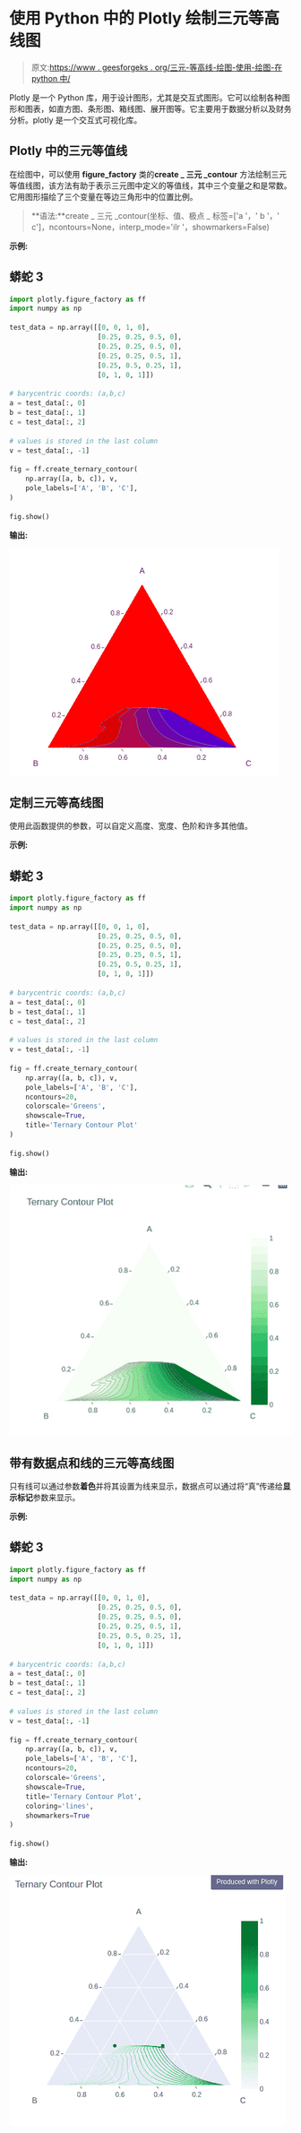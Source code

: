# 使用 Python 中的 Plotly 绘制三元等高线图

> 原文:[https://www . geesforgeks . org/三元-等高线-绘图-使用-绘图-在 python 中/](https://www.geeksforgeeks.org/ternary-contours-plot-using-plotly-in-python/)

Plotly 是一个 Python 库，用于设计图形，尤其是交互式图形。它可以绘制各种图形和图表，如直方图、条形图、箱线图、展开图等。它主要用于数据分析以及财务分析。plotly 是一个交互式可视化库。

## Plotly 中的三元等值线

在绘图中，可以使用 **figure_factory** 类的**create _ 三元 _contour** 方法绘制三元等值线图，该方法有助于表示三元图中定义的等值线，其中三个变量之和是常数。它用图形描绘了三个变量在等边三角形中的位置比例。

> **语法:**create _ 三元 _contour(坐标、值、极点 _ 标签=['a '，' b '，' c']，ncontours=None，interp_mode='ilr '，showmarkers=False)

**示例:**

## 蟒蛇 3

```py
import plotly.figure_factory as ff
import numpy as np

test_data = np.array([[0, 0, 1, 0],
                      [0.25, 0.25, 0.5, 0],
                      [0.25, 0.25, 0.5, 0],
                      [0.25, 0.25, 0.5, 1],
                      [0.25, 0.5, 0.25, 1],
                      [0, 1, 0, 1]])

# barycentric coords: (a,b,c)
a = test_data[:, 0]
b = test_data[:, 1]
c = test_data[:, 2]

# values is stored in the last column
v = test_data[:, -1]

fig = ff.create_ternary_contour(
    np.array([a, b, c]), v,
    pole_labels=['A', 'B', 'C'],
)

fig.show()
```

**输出:**

![](img/c23904df4867c516b74c1c244da0c8f6.png)

## 定制三元等高线图

使用此函数提供的参数，可以自定义高度、宽度、色阶和许多其他值。

**示例:**

## 蟒蛇 3

```py
import plotly.figure_factory as ff
import numpy as np

test_data = np.array([[0, 0, 1, 0],
                      [0.25, 0.25, 0.5, 0],
                      [0.25, 0.25, 0.5, 0],
                      [0.25, 0.25, 0.5, 1],
                      [0.25, 0.5, 0.25, 1],
                      [0, 1, 0, 1]])

# barycentric coords: (a,b,c)
a = test_data[:, 0]
b = test_data[:, 1]
c = test_data[:, 2]

# values is stored in the last column
v = test_data[:, -1]

fig = ff.create_ternary_contour(
    np.array([a, b, c]), v,
    pole_labels=['A', 'B', 'C'],
    ncontours=20,
    colorscale='Greens',
    showscale=True,
    title='Ternary Contour Plot'
)

fig.show()
```

**输出:**

![](img/b118436ea46992a800a0ed0cb5ce48c6.png)

## 带有数据点和线的三元等高线图

只有线可以通过参数**着色**并将其设置为线来显示，数据点可以通过将“真”传递给**显示标记**参数来显示。

**示例:**

## 蟒蛇 3

```py
import plotly.figure_factory as ff
import numpy as np

test_data = np.array([[0, 0, 1, 0],
                      [0.25, 0.25, 0.5, 0],
                      [0.25, 0.25, 0.5, 0],
                      [0.25, 0.25, 0.5, 1],
                      [0.25, 0.5, 0.25, 1],
                      [0, 1, 0, 1]])

# barycentric coords: (a,b,c)
a = test_data[:, 0]
b = test_data[:, 1]
c = test_data[:, 2]

# values is stored in the last column
v = test_data[:, -1]

fig = ff.create_ternary_contour(
    np.array([a, b, c]), v,
    pole_labels=['A', 'B', 'C'],
    ncontours=20,
    colorscale='Greens',
    showscale=True,
    title='Ternary Contour Plot',
    coloring='lines',
    showmarkers=True
)

fig.show()
```

**输出:**

![](img/2ce43dcea650a9017b1e5e4794ccabf1.png)